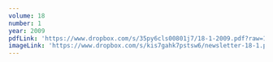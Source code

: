 ```yaml
---
volume: 18
number: 1
year: 2009
pdfLink: 'https://www.dropbox.com/s/35py6cls00801j7/18-1-2009.pdf?raw=1'
imageLink: 'https://www.dropbox.com/s/kis7gahk7pstsw6/newsletter-18-1.png?raw=1'
---
```

